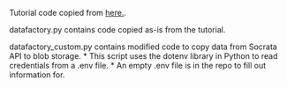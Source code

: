 Tutorial code copied from [here.](https://docs.microsoft.com/en-us/azure/data-factory/quickstart-create-data-factory-python).

datafactory.py contains code copied as-is from the tutorial.    

datafactory_custom.py contains modified code to copy data from Socrata API to blob storage.
    * This script uses the dotenv library in Python to read credentials from a .env file.
    * An empty .env file is in the repo to fill out information for.